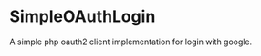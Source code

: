 SimpleOAuthLogin
================

A simple php oauth2 client implementation for login with google.
